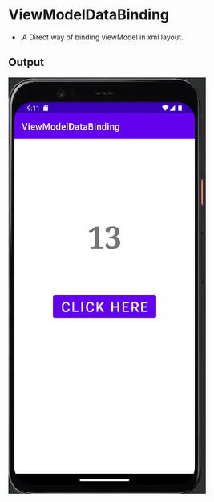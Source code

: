 # ViewModelDataBinding
- .A Direct way of binding viewModel in xml layout.

## Output

![img1](https://github.com/kuluruvineeth/AdvancedAndroidDevelopment/blob/6.ViewModelDataBinding/screenshots/img.png)